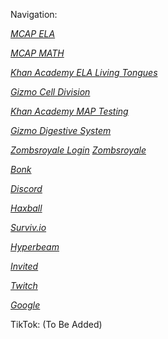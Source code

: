 Navigation:

[*MCAP ELA*](https://md.testnav.com/client/index.html#login?username=LGN650536384&password=Y38JY3PK)

[*MCAP MATH*](https://md.testnav.com/client/index.html#login?username=LGN286474382&password=7LGZKEKX)

[*Khan Academy ELA Living Tongues*](https://www.khanacademy.org/ela/cc-7th-reading-vocab/x4aa9073b12675eb1:cc-7th-living-tongues)

[*Gizmo Cell Division*](https://gizmos.explorelearning.com/index.cfm?method=cResource.dspView&resourceID=443)

[*Khan Academy MAP Testing*](https://www.khanacademy.org/math/mappers)

[*Gizmo Digestive System*](https://www.gizmos.explorelearning.com/index.cfm?method=cResource.dspView&resourceID=1050)

[*Zombsroyale Login*](https://zombsroyale.io/user/login/google?csrf=3m8l10C2BdWkGKb8) [*Zombsroyale*](https://zombsroyale.io)

[*Bonk*](https://bonk.io)

[*Discord*](https://discord.com/app)

[*Haxball*](https://haxball.com/play)

[*Surviv.io*](https://surviv.io)

[*Hyperbeam*](https://hyperbeam.com/app/login)

[*Invited*](https://invited.tv)

[*Twitch*](https://twitch.tv)

[*Google*](https://www.google.com)














TikTok: (To Be Added)
